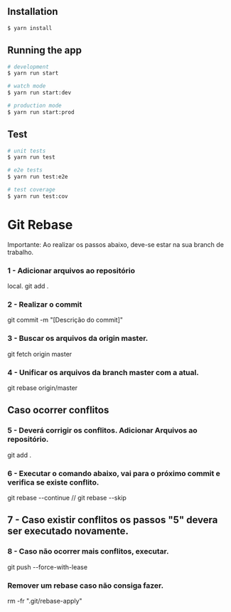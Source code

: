 ## Installation

```bash
$ yarn install
```

## Running the app

```bash
# development
$ yarn run start

# watch mode
$ yarn run start:dev

# production mode
$ yarn run start:prod
```

## Test

```bash
# unit tests
$ yarn run test

# e2e tests
$ yarn run test:e2e

# test coverage
$ yarn run test:cov
```

# Git Rebase

Importante: Ao realizar os passos abaixo, deve-se estar na sua branch de trabalho.

### 1 - Adicionar arquivos ao repositório
 local. git add .

### 2 - Realizar o commit 
git commit -m "[Descrição do commit]"


### 3 - Buscar os arquivos da origin master. 
git fetch origin master

### 4 - Unificar os arquivos da branch master com a atual. 
git rebase origin/master

## Caso ocorrer conflitos
### 5 - Deverá corrigir os conflitos. Adicionar Arquivos ao repositório.
git add .

### 6 - Executar o comando abaixo, vai para o próximo commit e verifica se existe conflito.
git rebase --continue // git rebase --skip

## 7 - Caso existir conflitos os passos "5" devera ser executado novamente.

### 8 - Caso não ocorrer mais conflitos, executar.
git push --force-with-lease

### Remover um rebase caso não consiga fazer.
rm -fr ".git/rebase-apply"
